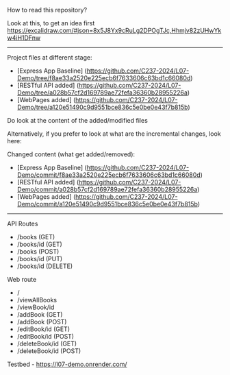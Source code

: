 How to read this repository?

Look at this, to get an idea first
https://excalidraw.com/#json=8x5J8Yx9cRuLg2DPOgTJc,Hhmjv82zUHwYkw4iH1DFnw

----------------------------------------


Project files at different stage:
- [Express App Baseline] (https://github.com/C237-2024/L07-Demo/tree/f8ae33a2520e225ecb6f7633606c63bd1c66080d)
- [RESTful API added] (https://github.com/C237-2024/L07-Demo/tree/a028b57cf2d169789ae72fefa36360b28955226a)
- [WebPages added] (https://github.com/C237-2024/L07-Demo/tree/a120e51490c9d9551bce836c5e0be0e43f7b815b)

Do look at the content of the added/modified files




Alternatively, if you prefer to look at what are the incremental changes, look here:

Changed content (what get added/removed):
- [Express App Baseline] (https://github.com/C237-2024/L07-Demo/commit/f8ae33a2520e225ecb6f7633606c63bd1c66080d)
- [RESTful API added] (https://github.com/C237-2024/L07-Demo/commit/a028b57cf2d169789ae72fefa36360b28955226a)
- [WebPages added] (https://github.com/C237-2024/L07-Demo/commit/a120e51490c9d9551bce836c5e0be0e43f7b815b)


-------------------------------------

API Routes
- /books (GET)
- /books/id (GET)
- /books (POST)
- /books/id (PUT)
- /books/id (DELETE)


Web route
- /
- /viewAllBooks
- /viewBook/id
- /addBook (GET)
- /addBook (POST)
- /editBook/id (GET)
- /editBook/id (POST)
- /deleteBook/id (GET)
- /deleteBook/id (POST)

Testbed - https://l07-demo.onrender.com/
